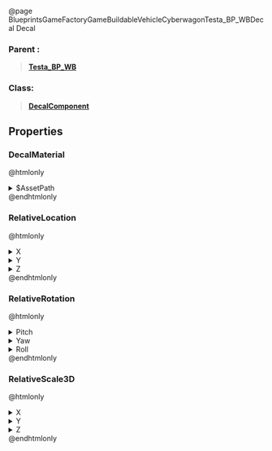 @page BlueprintsGameFactoryGameBuildableVehicleCyberwagonTesta_BP_WBDecal Decal
### Parent :
<b><a href="_blueprints_game_factory_game_buildable_vehicle_cyberwagon_testa__b_p__w_b.html"><blockquote>Testa_BP_WB</blockquote></a></b>
### Class:
<b><a href="_class_script_decal_component.html"><blockquote>DecalComponent</blockquote></a></b>
## Properties
### DecalMaterial
@htmlonly
<details>
 <summary>$AssetPath</summary>
<b><a href="_blueprints_game_factory_game_equipment_resource_collector_material_decals__crack.html"><blockquote>Decals_Crack</blockquote></a></b>
</details>
@endhtmlonly

### RelativeLocation
@htmlonly
<details>
 <summary>X</summary>
<blockquote>-8.473191261291504</blockquote>
</details>
<details>
 <summary>Y</summary>
<blockquote>-117.82693481445312</blockquote>
</details>
<details>
 <summary>Z</summary>
<blockquote>183.3240203857422</blockquote>
</details>
@endhtmlonly

### RelativeRotation
@htmlonly
<details>
 <summary>Pitch</summary>
<blockquote>6.16143798828125</blockquote>
</details>
<details>
 <summary>Yaw</summary>
<blockquote>-82.8755874633789</blockquote>
</details>
<details>
 <summary>Roll</summary>
<blockquote>52.80814743041992</blockquote>
</details>
@endhtmlonly

### RelativeScale3D
@htmlonly
<details>
 <summary>X</summary>
<blockquote>0.10040722042322159</blockquote>
</details>
<details>
 <summary>Y</summary>
<blockquote>0.10040722042322159</blockquote>
</details>
<details>
 <summary>Z</summary>
<blockquote>0.10035700350999832</blockquote>
</details>
@endhtmlonly

